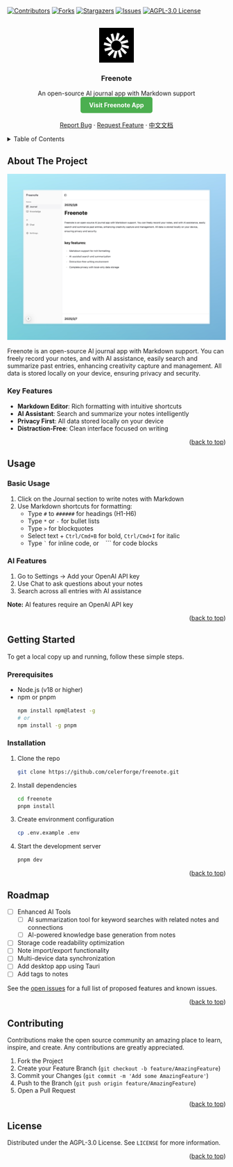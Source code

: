 <!-- Improved compatibility of back to top link: See: https://github.com/othneildrew/Best-README-Template/pull/73 -->

<a id="readme-top"></a>

<!--
*** Thanks for checking out the Best-README-Template. If you have a suggestion
*** that would make this better, please fork the repo and create a pull request
*** or simply open an issue with the tag "enhancement".
*** Don't forget to give the project a star!
*** Thanks again! Now go create something AMAZING! :D
-->

<!-- PROJECT SHIELDS -->
<!--
*** I'm using markdown "reference style" links for readability.
*** Reference links are enclosed in brackets [ ] instead of parentheses ( ).
*** See the bottom of this document for the declaration of the reference variables
*** for contributors-url, forks-url, etc. This is an optional, concise syntax you may use.
*** https://www.markdownguide.org/basic-syntax/#reference-style-links
-->

[![Contributors][contributors-shield]][contributors-url]
[![Forks][forks-shield]][forks-url]
[![Stargazers][stars-shield]][stars-url]
[![Issues][issues-shield]][issues-url]
[![AGPL-3.0 License][license-shield]][license-url]

<!-- PROJECT LOGO -->
<br />
<div align="center">
  <a href="https://github.com/celerforge/freenote">
    <img src="public/logo.png" alt="Logo" width="80" height="80">
  </a>

  <h3 align="center">Freenote</h3>

  <p align="center">
    An open-source AI journal app with Markdown support
    <br />
    <a href="https://freenote.app" style="display: inline-block; padding: 10px 20px; background-color: #4CAF50; color: white; text-decoration: none; border-radius: 5px; font-weight: bold;"><strong>Visit Freenote App</strong></a>
    <br />
    <br />
    <a href="https://github.com/celerforge/freenote/issues/new?labels=bug&template=bug-report---.md">Report Bug</a>
    &middot;
    <a href="https://github.com/celerforge/freenote/issues/new?labels=enhancement&template=feature-request---.md">Request Feature</a>
    &middot;
    <a href="README.cn.md">中文文档</a>
  </p>
</div>

<!-- TABLE OF CONTENTS -->
<details>
  <summary>Table of Contents</summary>
  <ol>
    <li><a href="#about-the-project">About The Project</a></li>
    <li><a href="#usage">Usage</a></li>
    <li>
      <a href="#getting-started">Getting Started</a>
      <ul>
        <li><a href="#prerequisites">Prerequisites</a></li>
        <li><a href="#installation">Installation</a></li>
      </ul>
    </li>
    <li><a href="#roadmap">Roadmap</a></li>
    <li><a href="#contributing">Contributing</a></li>
    <li><a href="#license">License</a></li>
    <li><a href="#contact">Contact</a></li>
  </ol>
</details>

<!-- ABOUT THE PROJECT -->

## About The Project

[![Freenote Screen Shot][product-screenshot]](https://freenote.app)

Freenote is an open-source AI journal app with Markdown support. You can freely record your notes, and with AI assistance, easily search and summarize past entries, enhancing creativity capture and management. All data is stored locally on your device, ensuring privacy and security.

### Key Features

- **Markdown Editor**: Rich formatting with intuitive shortcuts
- **AI Assistant**: Search and summarize your notes intelligently
- **Privacy First**: All data stored locally on your device
- **Distraction-Free**: Clean interface focused on writing

<p align="right">(<a href="#readme-top">back to top</a>)</p>

<!-- USAGE EXAMPLES -->

## Usage

### Basic Usage

1. Click on the Journal section to write notes with Markdown
2. Use Markdown shortcuts for formatting:
   - Type `#` to `######` for headings (H1-H6)
   - Type `*` or `-` for bullet lists
   - Type `>` for blockquotes
   - Select text + `Ctrl/Cmd+B` for bold, `Ctrl/Cmd+I` for italic
   - Type `` ` `` for inline code, or ` ` ``` for code blocks

### AI Features

1. Go to Settings → Add your OpenAI API key
2. Use Chat to ask questions about your notes
3. Search across all entries with AI assistance

**Note:** AI features require an OpenAI API key

<p align="right">(<a href="#readme-top">back to top</a>)</p>

<!-- GETTING STARTED -->

## Getting Started

To get a local copy up and running, follow these simple steps.

### Prerequisites

- Node.js (v18 or higher)
- npm or pnpm
  ```sh
  npm install npm@latest -g
  # or
  npm install -g pnpm
  ```

### Installation

1. Clone the repo
   ```sh
   git clone https://github.com/celerforge/freenote.git
   ```
2. Install dependencies
   ```sh
   cd freenote
   pnpm install
   ```
3. Create environment configuration
   ```sh
   cp .env.example .env
   ```
4. Start the development server
   ```sh
   pnpm dev
   ```

<p align="right">(<a href="#readme-top">back to top</a>)</p>

<!-- ROADMAP -->

## Roadmap

- [ ] Enhanced AI Tools
  - [ ] AI summarization tool for keyword searches with related notes and connections
  - [ ] AI-powered knowledge base generation from notes
- [ ] Storage code readability optimization
- [ ] Note import/export functionality
- [ ] Multi-device data synchronization
- [ ] Add desktop app using Tauri
- [ ] Add tags to notes

See the [open issues](https://github.com/celerforge/freenote/issues) for a full list of proposed features and known issues.

<p align="right">(<a href="#readme-top">back to top</a>)</p>

<!-- CONTRIBUTING -->

## Contributing

Contributions make the open source community an amazing place to learn, inspire, and create. Any contributions are greatly appreciated.

1. Fork the Project
2. Create your Feature Branch (`git checkout -b feature/AmazingFeature`)
3. Commit your Changes (`git commit -m 'Add some AmazingFeature'`)
4. Push to the Branch (`git push origin feature/AmazingFeature`)
5. Open a Pull Request

<p align="right">(<a href="#readme-top">back to top</a>)</p>

<!-- LICENSE -->

## License

Distributed under the AGPL-3.0 License. See `LICENSE` for more information.

<p align="right">(<a href="#readme-top">back to top</a>)</p>

<!-- MARKDOWN LINKS & IMAGES -->
<!-- https://www.markdownguide.org/basic-syntax/#reference-style-links -->

[contributors-shield]: https://img.shields.io/github/contributors/celerforge/freenote.svg?style=for-the-badge
[contributors-url]: https://github.com/celerforge/freenote/graphs/contributors
[forks-shield]: https://img.shields.io/github/forks/celerforge/freenote.svg?style=for-the-badge
[forks-url]: https://github.com/celerforge/freenote/network/members
[stars-shield]: https://img.shields.io/github/stars/celerforge/freenote.svg?style=for-the-badge
[stars-url]: https://github.com/celerforge/freenote/stargazers
[issues-shield]: https://img.shields.io/github/issues/celerforge/freenote.svg?style=for-the-badge
[issues-url]: https://github.com/celerforge/freenote/issues
[license-shield]: https://img.shields.io/github/license/celerforge/freenote.svg?style=for-the-badge
[license-url]: https://github.com/celerforge/freenote/blob/main/LICENSE
[product-screenshot]: public/screenshot.jpeg

